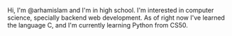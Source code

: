 Hi, I'm @arhamislam and I'm in high school. I'm interested in computer science, specially backend web development. As of right now I've learned the language C, and I'm currently learning Python from CS50.

<!---
arhamislam/arhamislam is a ✨ special ✨ repository because its `README.md` (this file) appears on your GitHub profile.
You can click the Preview link to take a look at your changes.
--->
